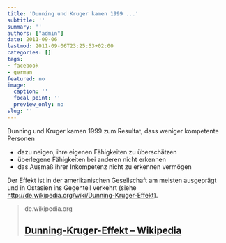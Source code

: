 ```yaml
---
title: 'Dunning und Kruger kamen 1999 ...'
subtitle: ''
summary: ''
authors: ["admin"]
date: 2011-09-06
lastmod: 2011-09-06T23:25:53+02:00
categories: []
tags:
- facebook
- german
featured: no
image:
  caption: ''
  focal_point: ''
  preview_only: no
slug: ''
---
```

Dunning und Kruger kamen 1999 zum Resultat, dass weniger kompetente Personen
- dazu neigen, ihre eigenen Fähigkeiten zu überschätzen
- überlegene Fähigkeiten bei anderen nicht erkennen
- das Ausmaß ihrer Inkompetenz nicht zu erkennen vermögen

Der Effekt ist in der amerikanischen Gesellschaft am meisten ausgeprägt und in Ostasien ins Gegenteil verkehrt (siehe http://de.wikipedia.org/wiki/Dunning-Kruger-Effekt).
> de.wikipedia.org
> ## [Dunning-Kruger-Effekt – Wikipedia](http://de.wikipedia.org/wiki/Dunning-Kruger-Effekt)
>


